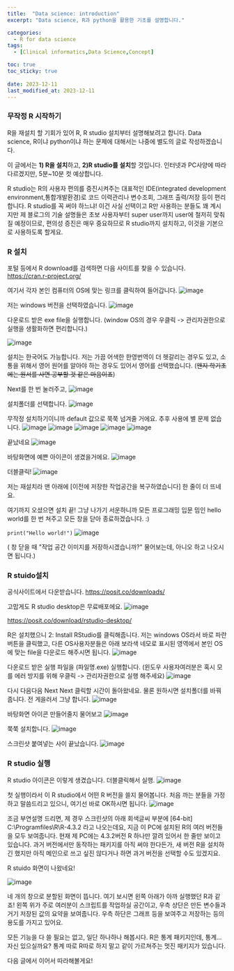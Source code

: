 ```yaml
---
title:  "Data science: introduction" 
excerpt: "Data science, R과 python을 활용한 기초를 설명합니다."

categories:
  - R for data science
tags:
  - [Clinical informatics,Data Science,Concept]

toc: true
toc_sticky: true
 
date: 2023-12-11
last_modified_at: 2023-12-11
---
```


### 무작정 R 시작하기 
R을 재설치 할 기회가 있어 R, R studio 설치부터 설명해보려고 합니다.
Data science, R이냐 python이냐 하는 문제에 대해서는 나중에 별도의 글로 작성하겠습니다.

이 글에서는 **1) R을 설치**하고, **2)R studio를 설치**할 것입니다.
인터넷과 PC사양에 따라 다르겠지만, 5분~10분 컷 예상합니다.

R studio는 R의 사용자 편의를 증진시켜주는 대표적인 IDE(integrated development environment,통합개발환경)로 코드 이력관리나 변수조회, 그래프 출력/저장 등이 편리합니다. 
R studio를 꼭 써야 하느냐! 이건 사실 선택이고 R만 사용하는 분들도 꽤 계시지만 제 블로그의 기술 설명들은 초보 사용자부터 super user까지 user에 철저히 맞춰질 예정이므로, 편의성 증진은 매우 중요하므로 R studio까지 설치하고, 이것을 기본으로 사용하도록 할게요. 

### R 설치

포털 등에서 R download를 검색하면 다음 사이트를 찾을 수 있습니다.
https://cran.r-project.org/

여기서 각자 본인 컴퓨터의 OS에 맞는 링크를 클릭하여 들어갑니다. 
![image](https://github.com/HyoJungKim/FAERS_Data_for_Investigating-the-Safety-of-Fast-Track-COVID-19-Drugs/assets/25048006/fb8ebe0a-67be-41f5-85a4-a8295412806f)

저는 windows 버전을 선택하였습니다.
![image](https://github.com/HyoJungKim/FAERS_Data_for_Investigating-the-Safety-of-Fast-Track-COVID-19-Drugs/assets/25048006/90553efc-515f-4ac3-b112-5b49c1e822b4)

다운로드 받은 exe file을 실행합니다.
(window OS의 경우 우클릭 -> 관리자권한으로 실행을 생활화하면 편리합니다.)

![image](https://github.com/HyoJungKim/FAERS_Data_for_Investigating-the-Safety-of-Fast-Track-COVID-19-Drugs/assets/25048006/198c8d8b-d96f-48ee-a159-eb9fa22aec4f)

설치는 한국어도 가능합니다. 저는 가끔 어색한 한영번역이 더 헷갈리는 경우도 있고, 소통을 위해서 영어 원어를 알아야 하는 경우도 있어서 영어를 선택했습니다.
(~~왠지 학기초에는 원서를 사면 공부할 것 같은 마음이죠~~)

Next를 한 번 눌러주고, 
![image](https://github.com/HyoJungKim/FAERS_Data_for_Investigating-the-Safety-of-Fast-Track-COVID-19-Drugs/assets/25048006/f3c7d7fd-78d0-4f9b-8ba3-12e3b501d500)

설치폴더를 선택합니다. 
![image](https://github.com/HyoJungKim/FAERS_Data_for_Investigating-the-Safety-of-Fast-Track-COVID-19-Drugs/assets/25048006/45746202-99ca-489a-a2d7-33c1e81277ca)

무작정 설치하기이니까 default 값으로 쭉쭉 넘겨줄 거에요. 추후 사용에 별 문제 없습니다.
![image](https://github.com/HyoJungKim/FAERS_Data_for_Investigating-the-Safety-of-Fast-Track-COVID-19-Drugs/assets/25048006/d6583f71-cbc6-41c6-9715-e7549d879802)
![image](https://github.com/HyoJungKim/FAERS_Data_for_Investigating-the-Safety-of-Fast-Track-COVID-19-Drugs/assets/25048006/75f22656-758a-4c97-9469-9435fe2f4d7f)
![image](https://github.com/HyoJungKim/FAERS_Data_for_Investigating-the-Safety-of-Fast-Track-COVID-19-Drugs/assets/25048006/b1f30fe2-b104-437e-a51d-305b6f45de43)
![image](https://github.com/HyoJungKim/FAERS_Data_for_Investigating-the-Safety-of-Fast-Track-COVID-19-Drugs/assets/25048006/6855c888-cfdf-41e0-a986-86f4b4c560d4)
![image](https://github.com/HyoJungKim/FAERS_Data_for_Investigating-the-Safety-of-Fast-Track-COVID-19-Drugs/assets/25048006/717bd144-343e-4493-9468-c83b79a86883)

끝났네요
![image](https://github.com/HyoJungKim/FAERS_Data_for_Investigating-the-Safety-of-Fast-Track-COVID-19-Drugs/assets/25048006/41f5183d-3e76-4a8b-9993-38b2c1531696)


바탕화면에 예쁜 아이콘이 생겼을거에요.
![image](https://github.com/HyoJungKim/FAERS_Data_for_Investigating-the-Safety-of-Fast-Track-COVID-19-Drugs/assets/25048006/51e41fbd-b3ea-4b4e-bc41-1c5003fe391e)

더블클릭!
![image](https://github.com/HyoJungKim/FAERS_Data_for_Investigating-the-Safety-of-Fast-Track-COVID-19-Drugs/assets/25048006/8c4369e2-2664-435e-a49a-103a7ebd0829)

저는 재설치라 맨 아래에 [이전에 저장한 작업공간을 복구하였습니다]
한 줄이 더 뜨네요. 

여기까지 오셨으면 설치 끝! 
그냥 나가기 서운하니까 모든 프로그래밍 입문 밈인 hello world를 한 번 쳐주고 모든 창을 닫아 종료하겠습니다. :) 

``` print("Hello world!") ```
![image](https://github.com/HyoJungKim/FAERS_Data_for_Investigating-the-Safety-of-Fast-Track-COVID-19-Drugs/assets/25048006/1f49a2dc-a9db-460d-b26e-8c3da8c2f0ea)

( 창 닫을 때 "작업 공간 이미지를 저장하시겠습니까?" 물어보는데, 아니오 하고 나오시면 됩니다.)

### R stuido설치

공식사이트에서 다운받습니다. 
https://posit.co/downloads/

고맙게도 R studio desktop은 무료배포에요.
![image](https://github.com/HyoJungKim/FAERS_Data_for_Investigating-the-Safety-of-Fast-Track-COVID-19-Drugs/assets/25048006/2f7a09a9-dedb-4008-a4a5-50de84b6a75d)

https://posit.co/download/rstudio-desktop/

R은 설치했으니 2: Install RStudio를 클릭해줍니다.
저는 windows OS라서 바로 파란 버튼을 클릭했고, 다른 OS사용자분들은 아래 보라색 네모로 표시된 영역에서 본인 OS에 맞는 file을 다운로드 해주시면 됩니다.
![image](https://github.com/HyoJungKim/FAERS_Data_for_Investigating-the-Safety-of-Fast-Track-COVID-19-Drugs/assets/25048006/effd4e05-c926-4d65-a659-1553a74f6389)

다운로드 받은 실행 파일을 (파일명.exe) 실행합니다.
(윈도우 사용자여러분은 혹시 모를 에러 방지를 위해 우클릭 -> 관리자권한으로 실행 해주세요)
![image](https://github.com/HyoJungKim/FAERS_Data_for_Investigating-the-Safety-of-Fast-Track-COVID-19-Drugs/assets/25048006/f3a7a211-8c4f-4238-91e2-2e009512b286)

다시 다음다음 Next Next 클릭할 시간이 돌아왔네요.
물론 원하시면 설치폴더를 바꿔줍니다. 전 게을러서 그냥 합니다.
![image](https://github.com/HyoJungKim/FAERS_Data_for_Investigating-the-Safety-of-Fast-Track-COVID-19-Drugs/assets/25048006/e314ba46-52b8-47f0-b723-c301f1b7b2bf)

바탕화면 아이콘 만들어줄지 물어보고
![image](https://github.com/HyoJungKim/FAERS_Data_for_Investigating-the-Safety-of-Fast-Track-COVID-19-Drugs/assets/25048006/0d02cffd-d8fe-4700-a9cd-b1932be1e4f4)

쭉쭉 설치합니다.
![image](https://github.com/HyoJungKim/FAERS_Data_for_Investigating-the-Safety-of-Fast-Track-COVID-19-Drugs/assets/25048006/7695e3fa-5509-4e21-b9d4-c5f1e25b7d22)

스크린샷 붙여넣는 사이 끝났습니다.
![image](https://github.com/HyoJungKim/FAERS_Data_for_Investigating-the-Safety-of-Fast-Track-COVID-19-Drugs/assets/25048006/73d65069-7c9d-45bf-8bf8-ef7fc176c675)


### R studio 실행

R studio 아이콘은 이렇게 생겼습니다. 더블클릭해서 실행. 
![image](https://github.com/HyoJungKim/FAERS_Data_for_Investigating-the-Safety-of-Fast-Track-COVID-19-Drugs/assets/25048006/77462c4f-5fb6-4b88-be95-031fcd229f12)

첫 실행이라서 이 R studio에서 어떤 R 버전을 쓸지 물어봅니다. 처음 까는 분들을 가정하고 말씀드리고 있으니, 여기선 바로 OK하시면 됩니다.
![image](https://github.com/HyoJungKim/FAERS_Data_for_Investigating-the-Safety-of-Fast-Track-COVID-19-Drugs/assets/25048006/226470a2-c468-4061-83e3-578ce2f25133)

조금 부연설명 드리면, 제 경우 스크린샷의 아래 회색글씨 부분에 [64-bit] C:\Programfiles\R\R-4.3.2 라고 나오는데요, 지금 이 PC에 설치된 R의 여러 버전들을 모두 보여줍니다. 현재 제 PC에는 4.3.2버전 R 하나만 깔려 있어서 한 줄만 보이고 있습니다. 과거 버전에서만 동작하는 패키지를 아직 써야 한다든가, 새 버전 R을 설치하긴 했지만 아직 메인으로 쓰고 싶진 않다거나 하면 과거 버전을 선택할 수도 있겠지요.

R stuido 화면이 나왔네요!

![image](https://github.com/HyoJungKim/FAERS_Data_for_Investigating-the-Safety-of-Fast-Track-COVID-19-Drugs/assets/25048006/2bad94d9-3cdc-4b2b-b1fa-7ca3e6e63dba)

네 개의 창으로 분할된 화면이 뜹니다. 여기 보시면 왼쪽 아래가 아까 실행했던 R과 같죠!
왼쪽 위가 주로 여러분이 스크립트를 작업하실 공간이고, 우측 상단은 만든 변수들과 거기 저장된 값의 요약을 보여줍니다. 우측 하단은 그래프 등을 보여주고 저장하는 등의 용도를 가지고 있어요.

모든 기능을 다 쓸 필요는 없고, 일단 하나하나 해봅시다. 
R은 통계 패키지인데, 통계... 자신 있으실까요?
통계 따로 R따로 하지 말고 같이 가르쳐주는 멋진 패키지가 있습니다. 

다음 글에서 이어서 따라해볼게요!

